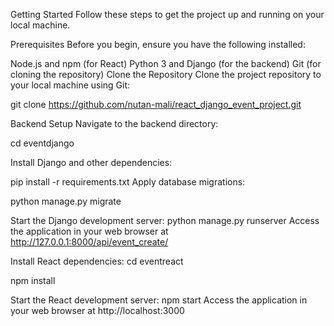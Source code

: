Getting Started
Follow these steps to get the project up and running on your local machine.

Prerequisites
Before you begin, ensure you have the following installed:

Node.js and npm (for React)
Python 3 and Django (for the backend)
Git (for cloning the repository)
Clone the Repository
Clone the project repository to your local machine using Git:

git clone https://github.com/nutan-mali/react_django_event_project.git


Backend Setup
Navigate to the backend directory:

cd eventdjango

Install Django and other dependencies:

pip install -r requirements.txt
Apply database migrations:


python manage.py migrate

Start the Django development server:
python manage.py runserver
Access the application in your web browser at  http://127.0.0.1:8000/api/event_create/

Install React dependencies:
cd eventreact 

npm install

Start the React development server:
npm start
Access the application in your web browser at  http://localhost:3000

